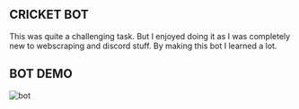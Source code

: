 ## CRICKET BOT

This was quite a challenging task. But I enjoyed doing it as I was completely new to webscraping and discord stuff. By making this bot I learned a lot.

## BOT DEMO
![bot](https://github.com/sidharth256/amfoss-tasks/tree/main/task-06/video/bot.gif)
